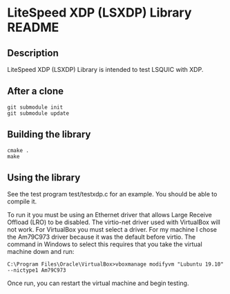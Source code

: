 LiteSpeed XDP (LSXDP) Library README
====================================

Description
-----------

LiteSpeed XDP (LSXDP) Library is intended to test LSQUIC with XDP.

After a clone
-------------
```
git submodule init
git submodule update
```

Building the library
--------------------
```
cmake .
make
```

Using the library
-----------------
See the test program test/testxdp.c for an example.  You should be able to compile it.

To run it you must be using an Ethernet driver that allows Large Receive Offload (LRO) to be disabled.  The virtio-net driver used with VirtualBox will not work.  For VirtualBox you must select a driver.  For my machine I chose the Am79C973 driver because it was the default before virtio.  The command in Windows to select this requires that you take the virtual machine down and run:
```
C:\Program Files\Oracle\VirtualBox>vboxmanage modifyvm "Lubuntu 19.10" --nictype1 Am79C973
```
Once run, you can restart the virtual machine and begin testing.
